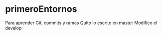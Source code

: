 # primeroEntornos
Para aprender Git, commits y ramas
Quito lo escrito en master
Modifico el develop
